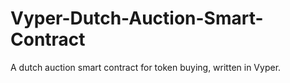# Vyper-Dutch-Auction-Smart-Contract
A dutch auction smart contract for token buying, written in Vyper.
